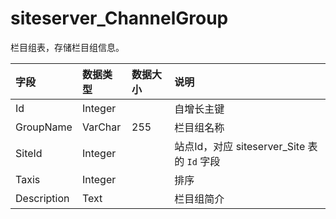 # siteserver_ChannelGroup

栏目组表，存储栏目组信息。

| 字段 | 数据类型 | 数据大小 | 说明 |
| :----- | :----- | :----- | :----- |
|Id|	Integer|		|自增长主键|
|GroupName	|VarChar	|255	|栏目组名称|
|SiteId	|Integer	|	|站点Id，对应 siteserver_Site 表的 `Id` 字段|
|Taxis	|Integer|		|排序|
|Description	|Text|		|栏目组简介|